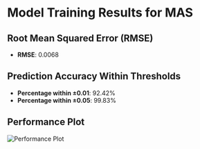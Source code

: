 # Model Training Results for MAS

## Root Mean Squared Error (RMSE)
- **RMSE**: 0.0068

## Prediction Accuracy Within Thresholds
- **Percentage within ±0.01**: 92.42%
- **Percentage within ±0.05**: 99.83%

## Performance Plot
![Performance Plot](../imgs/MAS.png)
